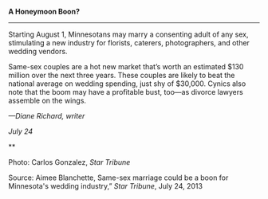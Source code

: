 **A Honeymoon Boon?**

****

Starting August 1, Minnesotans may marry a consenting adult of any sex, stimulating a new industry for florists, caterers, photographers, and other wedding vendors.

Same-sex couples are a hot new market that’s worth an estimated \$130 million over the next three years. These couples are likely to beat the national average on wedding spending, just shy of \$30,000. Cynics also note that the boom may have a profitable bust, too—as divorce lawyers assemble on the wings.

*—Diane Richard, writer*

*July 24*

**

Photo: Carlos Gonzalez, *Star Tribune*

Source: Aimee Blanchette, Same-sex marriage could be a boon for Minnesota's wedding industry,” *Star Tribune*, July 24, 2013 
